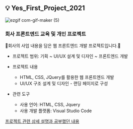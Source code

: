 ## :bulb: Yes_First_Project_2021

![ezgif com-gif-maker (5)](https://user-images.githubusercontent.com/23302973/106226054-b1bbfb00-6229-11eb-9696-7ea36aae8393.gif)

### 회사 프론트엔드 교육 및 개인 프로젝트

:memo:회사의 사업 내용을 담은 웹 프론트엔드 개발 프로젝트입니다.:memo:

* 프로젝트 범위: 기획 ~ UI/UX 설계 및 디자인 ~ 프론트엔드 개발

* 프로젝트 내용
  - HTML, CSS, JQuery를 활용한 웹 프론트엔드 개발
  - UI/UX 구조 설계 및 디자인 - 랜딩 페이지로 구성

* 관련 도구
  - 사용 언어: HTML, CSS, Jquery
  - 사용 개발 플랫폼: Visual Studio Code

[프로젝트 관련 상세 설명과 공부했던 내용](https://drive.google.com/file/d/1IusCWtJFmkuF8Cj-MUaEzaip66DVNCwB/view?usp=sharing)
